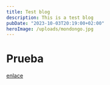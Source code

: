 ```yaml
---
title: Test blog
description: This is a test blog
pubDate: "2023-10-03T20:19:00+02:00"
heroImage: /uploads/mondongo.jpg
---
```


<h1>Prueba</h1>

<a href="gooogle.es">enlace<a/>
